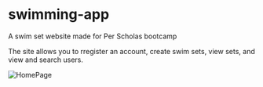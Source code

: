 # swimming-app
A swim set website made for Per Scholas bootcamp

The site allows you to rregister an account, create swim sets, view sets, and view and search users.

![HomePage](https://user-images.githubusercontent.com/94994447/150603829-81ca8843-b8ff-4b5c-be92-656635e17685.png)
